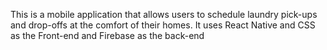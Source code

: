 This is a mobile application that allows users to schedule laundry pick-ups and drop-offs at the comfort of their homes. It uses React Native and CSS as the Front-end and Firebase as the back-end
